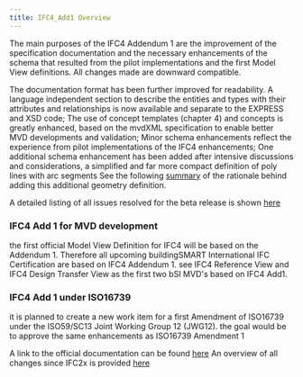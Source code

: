 ```yaml
---
title: IFC4_Add1 Overview
---
```



The main purposes of the IFC4 Addendum 1 are the improvement of the specification documentation and the necessary enhancements of the schema that resulted from the pilot implementations and the first Model View definitions. All changes made are downward compatible.

The documentation format has been further improved for readability. A language independent section to describe the entities and types with their attributes and relationships is now available and separate to the EXPRESS and XSD code;
The use of concept templates (chapter 4) and concepts is greatly enhanced, based on the mvdXML specification to enable better MVD developments and validation;
Minor schema enhancements reflect the experience from pilot implementations of the IFC4 enhancements;
One additional schema enhancement has been added after intensive discussions and considerations, a simplified and far more compact definition of poly lines with arc segments
See the following <a href="http://www.buildingsmart-tech.org/specifications/ifc-releases/figures/ifc4-add1-indexedpolycurve-definition">summary</a> of the rationale behind adding this additional geometry definition.

A detailed listing of all issues resolved for the beta release is shown <a href="http://jira.buildingsmart.org/issues/?filter=10626">here</a>
 

### IFC4 Add 1 for MVD development

the first official Model View Definition for IFC4 will be based on the Addendum 1. Therefore all upcoming buildingSMART International IFC Certification are based on IFC4 Addendum 1.
see IFC4 Reference View and IFC4 Design Transfer View as the first two bSI MVD's based on IFC4 Add1.
 

 

### IFC4 Add 1 under ISO16739

it is planned to create a new work item for a first Amendment of ISO16739 under the ISO59/SC13 Joint Working Group 12 (JWG12).
the goal would be to approve the same enhancements as ISO16739 Amendment 1
 
A link to the official documentation can be found <a href="/docs/reference/schema/history/ifc2x3-tc1/ifc2x-Add1/ifc2x-Add1.md">here</a>
An overview of all changes since IFC2x is provided <a href="/docs/reference/schema/history/ifc2x3-tc1/ifc2x-Add1/change-log.md">here</a>